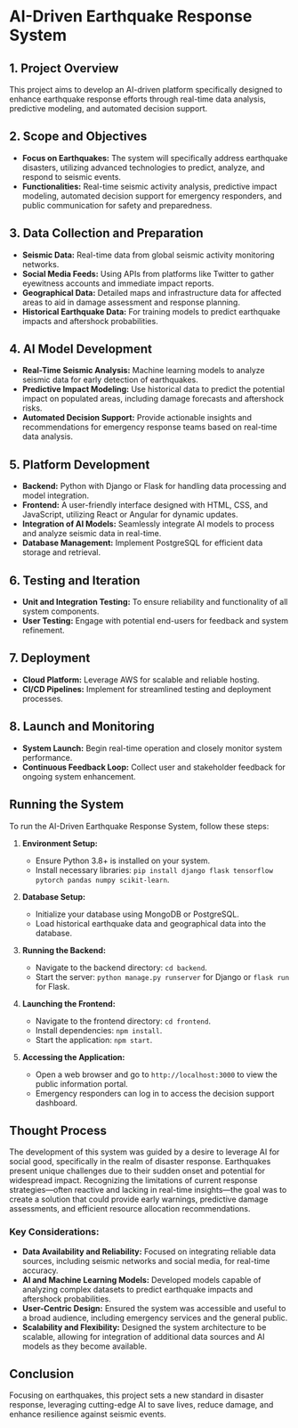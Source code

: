 # AI-Driven Earthquake Response System

## 1. Project Overview
This project aims to develop an AI-driven platform specifically designed to enhance earthquake response efforts through real-time data analysis, predictive modeling, and automated decision support.

## 2. Scope and Objectives
- **Focus on Earthquakes:** The system will specifically address earthquake disasters, utilizing advanced technologies to predict, analyze, and respond to seismic events.
- **Functionalities:** Real-time seismic activity analysis, predictive impact modeling, automated decision support for emergency responders, and public communication for safety and preparedness.

## 3. Data Collection and Preparation
- **Seismic Data:** Real-time data from global seismic activity monitoring networks.
- **Social Media Feeds:** Using APIs from platforms like Twitter to gather eyewitness accounts and immediate impact reports.
- **Geographical Data:** Detailed maps and infrastructure data for affected areas to aid in damage assessment and response planning.
- **Historical Earthquake Data:** For training models to predict earthquake impacts and aftershock probabilities.

## 4. AI Model Development
- **Real-Time Seismic Analysis:** Machine learning models to analyze seismic data for early detection of earthquakes.
- **Predictive Impact Modeling:** Use historical data to predict the potential impact on populated areas, including damage forecasts and aftershock risks.
- **Automated Decision Support:** Provide actionable insights and recommendations for emergency response teams based on real-time data analysis.

## 5. Platform Development
- **Backend:** Python with Django or Flask for handling data processing and model integration.
- **Frontend:** A user-friendly interface designed with HTML, CSS, and JavaScript, utilizing React or Angular for dynamic updates.
- **Integration of AI Models:** Seamlessly integrate AI models to process and analyze seismic data in real-time.
- **Database Management:** Implement PostgreSQL for efficient data storage and retrieval.

## 6. Testing and Iteration
- **Unit and Integration Testing:** To ensure reliability and functionality of all system components.
- **User Testing:** Engage with potential end-users for feedback and system refinement.

## 7. Deployment
- **Cloud Platform:** Leverage AWS for scalable and reliable hosting.
- **CI/CD Pipelines:** Implement for streamlined testing and deployment processes.

## 8. Launch and Monitoring
- **System Launch:** Begin real-time operation and closely monitor system performance.
- **Continuous Feedback Loop:** Collect user and stakeholder feedback for ongoing system enhancement.

## Running the System
To run the AI-Driven Earthquake Response System, follow these steps:

1. **Environment Setup:**
   - Ensure Python 3.8+ is installed on your system.
   - Install necessary libraries: `pip install django flask tensorflow pytorch pandas numpy scikit-learn`.

2. **Database Setup:**
   - Initialize your database using MongoDB or PostgreSQL.
   - Load historical earthquake data and geographical data into the database.

3. **Running the Backend:**
   - Navigate to the backend directory: `cd backend`.
   - Start the server: `python manage.py runserver` for Django or `flask run` for Flask.

4. **Launching the Frontend:**
   - Navigate to the frontend directory: `cd frontend`.
   - Install dependencies: `npm install`.
   - Start the application: `npm start`.

5. **Accessing the Application:**
   - Open a web browser and go to `http://localhost:3000` to view the public information portal.
   - Emergency responders can log in to access the decision support dashboard.

## Thought Process
The development of this system was guided by a desire to leverage AI for social good, specifically in the realm of disaster response. Earthquakes present unique challenges due to their sudden onset and potential for widespread impact. Recognizing the limitations of current response strategies—often reactive and lacking in real-time insights—the goal was to create a solution that could provide early warnings, predictive damage assessments, and efficient resource allocation recommendations.

### Key Considerations:
- **Data Availability and Reliability:** Focused on integrating reliable data sources, including seismic networks and social media, for real-time accuracy.
- **AI and Machine Learning Models:** Developed models capable of analyzing complex datasets to predict earthquake impacts and aftershock probabilities.
- **User-Centric Design:** Ensured the system was accessible and useful to a broad audience, including emergency services and the general public.
- **Scalability and Flexibility:** Designed the system architecture to be scalable, allowing for integration of additional data sources and AI models as they become available.

## Conclusion
Focusing on earthquakes, this project sets a new standard in disaster response, leveraging cutting-edge AI to save lives, reduce damage, and enhance resilience against seismic events.
